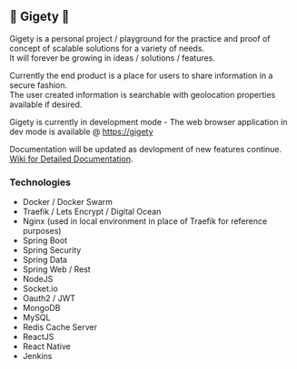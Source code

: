 ## 🐸 Gigety 🐸
Gigety is a personal project / playground for the practice and proof of concept of scalable solutions for a variety of needs.  
It will forever be growing in ideas / solutions / features. 

Currently the end product is a place for users to share information in a secure fashion.  
The user created information is searchable with geolocation properties available if desired.  

Gigety is currently in development mode - The web browser application in dev mode is available @ [https://gigety](https://gigety.com)

Documentation will be updated as devlopment of new features continue.  
[Wiki for Detailed Documentation](https://github.com/gigety/gigety/wiki).  

### Technologies
* Docker / Docker Swarm
* Traefik / Lets Encrypt / Digital Ocean
* Nginx (used in local environment in place of Traefik for reference purposes)
* Spring Boot
* Spring Security
* Spring Data
* Spring Web / Rest
* NodeJS
* Socket.io
* Oauth2 / JWT
* MongoDB
* MySQL
* Redis Cache Server
* ReactJS
* React Native
* Jenkins
